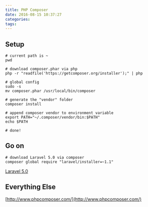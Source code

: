 ```yaml
---
title: PHP Composer
date: 2016-08-15 10:37:27
categories:
tags:
---
```


## Setup
``` shell
# current path is ~
pwd

# download composer.phar via php
php -r "readfile('https://getcomposer.org/installer');" | php

# global config
sudo -s
mv composer.phar /usr/local/bin/composer

# generate the "vendor" folder
composer install

# append composer vendor to environment variable
export PATH="~/.composer/vendor/bin:$PATH"
echo $PATH

# done!
```

<!--more-->

## Go on
``` shell
# download Laravel 5.0 via composer
composer global require "laravel/installer=~1.1" 
```
[Laravel 5.0](http://www.golaravel.com/laravel/docs/5.0/)

## Everything Else
[http://www.phpcomposer.com/](http://www.phpcomposer.com/)